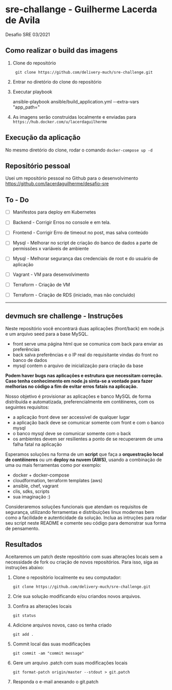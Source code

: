 # sre-challange - Guilherme Lacerda de Avila
Desafio SRE 03/2021

## Como realizar o build das imagens

1. Clone do repositório

        git clone https://github.com/delivery-much/sre-challenge.git
2. Entrar no diretório do clone do repositório
3. Executar playbook

	ansible-playbook ansible/build_application.yml --extra-vars "app_path=<diretorio do clone>"

4.  As imagens serão construidas localmente e enviadas para `https://hub.docker.com/u/lacerdaguilherme `

## Execução da aplicação
No mesmo diretório do clone, rodar o comando
		  `docker-compose up -d`

## Repositório pessoal
Usei um repositório pessoal no Github para o desenvolvimento
	https://github.com/lacerdaguilherme/desafio-sre

## To - Do
- [ ] Manifestos para deploy em Kubernetes
- [ ] Backend - Corrigir Erros no console e em tela. 
- [ ] Frontend - Corrigir Erro de timeout no post, mas salva conteúdo
- [ ] Mysql - Melhorar no script de criação do banco de dados a parte de permissões x variáveis de ambiente
- [ ] Mysql - Melhorar segurança das credenciais de root e do usuário de aplicação
- [ ] Vagrant - VM para desenvolvimento
- [ ] Terraform - Criação de VM
- [ ] Terraform - Criação de RDS (iniciado, mas não concluido)



------------


## devmuch sre challenge - Instruções

Neste repositório você encontrará duas aplicações (front/back) em node.js e um arquivo seed para a base MySQL.
- front serve uma página html que se comunica com back para enviar as preferências
- back salva preferências e o IP real do requisitante vindas do front no banco de dados
- mysql contem o arquivo de inicialização para criação da base

**Podem haver bugs nas aplicações e estrutura que necessitam correção. Caso tenha conhecimento em node.js sinta-se a vontade para fazer melhorias no código a fim de evitar erros fatais na aplicação.**

Nosso objetivo é provisionar as aplicações e banco MySQL de forma distribuída e automatizada, preferencialmente em contêineres, com os seguintes requisitos:
- a aplicação front deve ser accessível de qualquer lugar
- a aplicação back deve se comunicar somente com front e com o banco mysql
- o banco mysql deve se comunicar somente com o back
- os ambientes devem ser resilientes a ponto de se recuperarem de uma falha fatal na aplicação

Esperamos soluções na forma de um **script** que faça a **orquestração local de contêineres** ou um **deploy na nuvem (AWS)**, usando a combinação de uma ou mais ferramentas como por exemplo:
- docker + docker-compose
- cloudformation, terraform templates (aws)
- ansible, chef, vagrant
- clis, sdks, scripts
- sua imaginação :)

Consideraremos soluções funcionais que atendam os requisitos de segurança, utilizando ferramentas e distribuições linux modernas bem como a facilidade e autenticidade da solução. Inclua as intruções para rodar seu script neste README e comente seu código para demonstrar sua forma de pensamento.

## Resultados
Aceitaremos um patch deste repositório com suas alterações locais sem a necessidade de fork ou criação de novos repositórios. Para isso, siga as instruções abaixo:

1. Clone o repositório localmente eu seu computador:

    `git clone https://github.com/delivery-much/sre-challenge.git`
    
2. Crie sua solução modificando e/ou criandos novos arquivos.

3. Confira as alterações locais

    `git status`

4. Adicione arquivos novos, caso os tenha criado

    `git add .`

5. Commit local das suas modificações

    `git commit -am "commit message"`
6. Gere um arquivo .patch com suas modificações locais

    `git format-patch origin/master --stdout > git.patch`

7. Responda o e-mail anexando o git.patch

